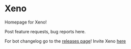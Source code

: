 # Xeno

Homepage for Xeno!

Post feature requests, bug reports here.

For bot changelog go to the [releases page](https://github.com/NathanPenwill/Xeno/releases "Xeno Releases")!
Invite Xeno [here](https://discord.com/oauth2/authorize?client_id=711971463367753768&permissions=8&scope=bot)
